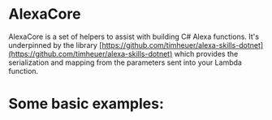 # AlexaCore 
AlexaCore is a set of helpers to assist with building C# Alexa functions. 
It's underpinned by the library [https://github.com/timheuer/alexa-skills-dotnet](https://github.com/timheuer/alexa-skills-dotnet) which provides the serialization and mapping from the parameters sent into your Lambda function.

# Some basic examples:
